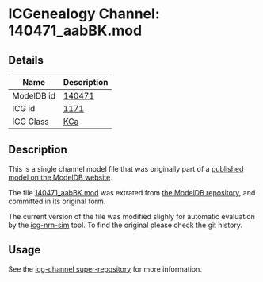 # ICGenealogy Channel: 140471\_aabBK.mod

## Details

Name | Description
---- | -----------
ModelDB id | [140471](http://senselab.med.yale.edu/ModelDB/ShowModel.cshtml?model=140471)
ICG id | [1171](http://icg.neurotheory.ox.ac.uk/channels/5/1171)
ICG Class | [KCa](http://icg.neurotheory.ox.ac.uk/channels/5)

## Description

This is a single channel model file that was originally part of a [published model on the ModelDB website](http://senselab.med.yale.edu/mModelDB/ShowModel.cshtml?model=140471).


The file [140471\_aabBK.mod](140471_aabBK.mod) was extrated from [the ModelDB repository](http://senselab.med.yale.edu/ModelDB/ShowModel.cshtml?model=140471), and committed in its original form.

The current version of the file was modified slighly for automatic evaluation by the [icg-nrn-sim](https://github.com/icgenealogy/icg-nrn-sim) tool. To find the original please check the git history.


## Usage

See the [icg-channel super-repository](https://github.com/icgenealogy/icg-channels) for more information.